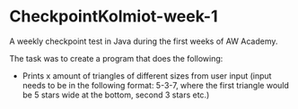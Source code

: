 # CheckpointKolmiot-week-1

A weekly checkpoint test in Java during the first weeks of AW Academy.

The task was to create a program that does the following:

- Prints x amount of triangles of different sizes from user input (input needs to be in the following format: 5-3-7, where
the first triangle would be 5 stars wide at the bottom, second 3 stars etc.)
